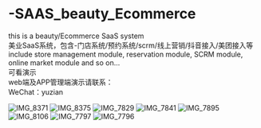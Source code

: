 # -SAAS_beauty_Ecommerce <br>
this is a beauty/Ecommerce SaaS system <br>
美业SaaS系统，包含-门店系统/预约系统/scrm/线上营销/抖音接入/美团接入等 <br>
include store management module, reservation module, SCRM module, online market module and so on...<br>
可看演示<br>
web端及APP管理端演示请联系：<br>
WeChat：yuzian <br>

![IMG_8371](https://github.com/user-attachments/assets/51b61caf-0c4a-4d37-81d0-17b6c03db719)
![IMG_8375](https://github.com/user-attachments/assets/45ab3a54-5b18-4c63-8fc0-945ef90baa4e)
![IMG_7829](https://github.com/user-attachments/assets/00394427-3c52-45a5-8e78-9bfccaf2327e)
![IMG_7841](https://github.com/user-attachments/assets/e88ac4f4-f326-4578-b78d-5dc7ba45df16)
![IMG_7895](https://github.com/user-attachments/assets/6de1ea74-2b41-4426-ba45-32d4ba40c673)
![IMG_8106](https://github.com/user-attachments/assets/da26436b-b448-4043-9e1f-13d8ca5694c2)
![IMG_7797](https://github.com/user-attachments/assets/119ff72a-15ee-4cc6-92f2-df6de65a860a)
![IMG_7796](https://github.com/user-attachments/assets/a6475b9f-fdde-4fb1-8d0c-6a81eea1c1dc)


